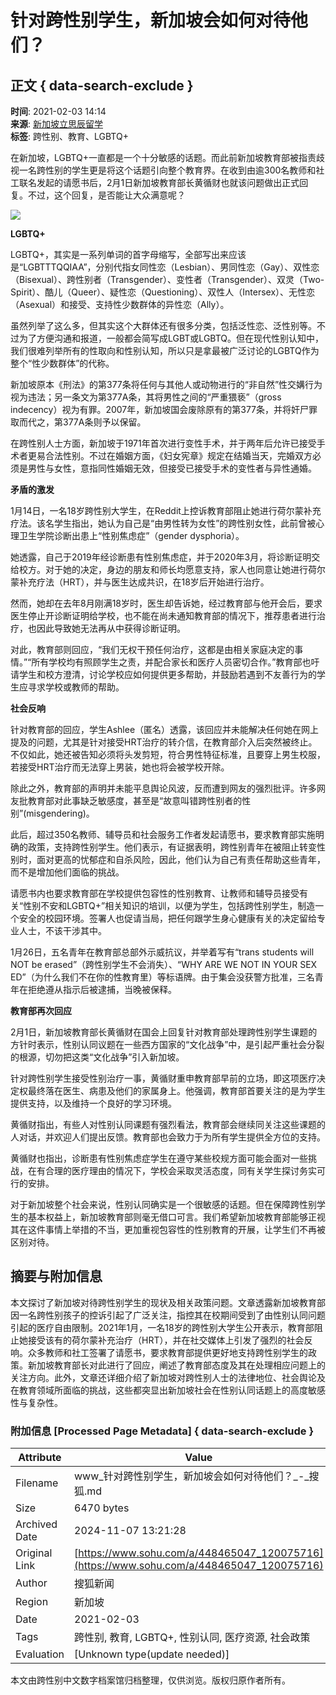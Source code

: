 # 针对跨性别学生，新加坡会如何对待他们？

## 正文 { data-search-exclude }


**时间**: 2021-02-03 14:14  
**来源**: [新加坡立思辰留学](https://www.sohu.com/a/448465047_120075716?spm=smpc.content-abroad.content.1.1730985635619lFkik6P)  
**标签**: 跨性别、教育、LGBTQ+  

在新加坡，LGBTQ+一直都是一个十分敏感的话题。而此前新加坡教育部被指责歧视一名跨性别的学生更是将这个话题引向整个教育界。在收到由逾300名教师和社工联名发起的请愿书后，2月1日新加坡教育部长黄循财也就该问题做出正式回复。不过，这个回复，是否能让大众满意呢？

![](https://p0.itc.cn/images01/20210203/9a2e37d9f4af4c8a9bc3f4304da6fbd4.jpeg)

**LGBTQ+**

LGBTQ+，其实是一系列单词的首字母缩写，全部写出来应该是“LGBTTTQQIAA”，分别代指女同性恋（Lesbian）、男同性恋（Gay）、双性恋（Bisexual）、跨性别者（Transgender）、变性者（Transgender）、双灵（Two-Spirit）、酷儿（Queer）、疑性恋（Questioning）、双性人（Intersex）、无性恋（Asexual）和接受、支持性少数群体的异性恋（Ally）。

虽然列举了这么多，但其实这个大群体还有很多分类，包括泛性恋、泛性别等。不过为了方便沟通和报道，一般都会简写成LGBT或LGBTQ。但在现代性别认知中，我们很难列举所有的性取向和性别认知，所以只是拿最被广泛讨论的LGBTQ作为整个“性少数群体”的代称。

新加坡原本《刑法》的第377条将任何与其他人或动物进行的“非自然”性交媾行为视为违法；另一条文为第377A条，其将男性之间的“严重猥亵”（gross indecency）视为有罪。2007年，新加坡国会废除原有的第377条，并将奸尸罪取而代之，第377A条则予以保留。

在跨性别人士方面，新加坡于1971年首次进行变性手术，并于两年后允许已接受手术者更易合法性别。不过在婚姻方面，《妇女宪章》规定在结婚当天，完婚双方必须是男性与女性，意指同性婚姻无效，但接受已接受手术的变性者与异性通婚。

**矛盾的激发**

1月14日，一名18岁跨性别大学生，在Reddit上控诉教育部阻止她进行荷尔蒙补充疗法。该名学生指出，她认为自己是“由男性转为女性”的跨性别女性，此前曾被心理卫生学院诊断出患上“性别焦虑症”（gender dysphoria）。

她透露，自己于2019年经诊断患有性别焦虑症，并于2020年3月，将诊断证明交给校方。对于她的决定，身边的朋友和师长均愿意支持，家人也同意让她进行荷尔蒙补充疗法（HRT），并与医生达成共识，在18岁后开始进行治疗。

然而，她却在去年8月刚满18岁时，医生却告诉她，经过教育部与他开会后，要求医生停止开诊断证明给学校，也不能在尚未通知教育部的情况下，推荐患者进行治疗，也因此导致她无法再从中获得诊断证明。

对此，教育部则回应，“我们无权干预任何治疗，这都是由相关家庭决定的事情。”“所有学校均有照顾学生之责，并配合家长和医疗人员密切合作。”教育部也吁请学生和校方澄清，讨论学校应如何提供更多帮助，并鼓励若遇到不友善行为的学生应寻求学校或教师的帮助。

**社会反响**

针对教育部的回应，学生Ashlee（匿名）透露，该回应并未能解决任何她在网上提及的问题，尤其是针对接受HRT治疗的转介信，在教育部介入后突然被终止。不仅如此，她还被告知必须将头发剪短，符合男性特征标准，且要穿上男生校服，若接受HRT治疗而无法穿上男装，她也将会被学校开除。

除此之外，教育部的声明并未能平息舆论风波，反而遭到网友的强烈批评。许多网友批教育部对此事缺乏敏感度，甚至是“故意叫错跨性别者的性别”(misgendering)。

此后，超过350名教师、辅导员和社会服务工作者发起请愿书，要求教育部实施明确的政策，支持跨性别学生。他们表示，有证据表明，跨性别青年在被阻止转变性别时，面对更高的忧郁症和自杀风险，因此，他们认为自己有责任帮助这些青年，而不是增加他们面临的挑战。

请愿书内也要求教育部在学校提供包容性的性别教育、让教师和辅导员接受有关“性别不安和LGBTQ+”相关知识的培训，以便为学生，包括跨性别学生，制造一个安全的校园环境。签署人也促请当局，把任何跟学生身心健康有关的决定留给专业人士，不该干涉其中。

1月26日，五名青年在教育部总部外示威抗议，并举着写有“trans students will NOT be erased”（跨性别学生不会消失）、“WHY ARE WE NOT IN YOUR SEX ED”（为什么我们不在你的性教育里）等标语牌。由于集会没获警方批准，三名青年在拒绝遵从指示后被逮捕，当晚被保释。

**教育部再次回应**

2月1日，新加坡教育部长黄循财在国会上回复针对教育部处理跨性别学生课题的方针时表示，性别认同议题在一些西方国家的“文化战争”中，是引起严重社会分裂的根源，切勿把这类“文化战争”引入新加坡。

针对跨性别学生接受性别治疗一事，黄循财重申教育部早前的立场，即这项医疗决定权最终落在医生、病患及他们的家属身上。他强调，教育部首要关注的是为学生提供支持，以及维持一个良好的学习环境。

黄循财指出，有些人对性别认同课题有强烈看法，教育部会继续同关注这些课题的人对话，并欢迎人们提出反馈。教育部也会致力于为所有学生提供全方位的支持。

黄循财也指出，诊断患有性别焦虑症学生在遵守某些校规方面可能会面对一些挑战，在有合理的医疗理由的情况下，学校会采取灵活态度，同有关学生探讨务实可行的安排。

对于新加坡整个社会来说，性别认同确实是一个很敏感的话题。但在保障跨性别学生的基本权益上，新加坡教育部则毫无借口可言。我们希望新加坡教育部能够正视其在这件事情上举措的不当，更加重视包容性的性别教育的开展，让学生们不再被区别对待。

## 摘要与附加信息

<!-- tcd_abstract -->
本文探讨了新加坡对待跨性别学生的现状及相关政策问题。文章透露新加坡教育部因一名跨性别孩子的控诉引起了广泛关注，指控其在校期间受到了由性别认同问题引起的医疗自由限制。2021年1月，一名18岁的跨性别大学生公开表示，教育部阻止她接受该有的荷尔蒙补充治疗（HRT），并在社交媒体上引发了强烈的社会反响。众多教师和社工签署了请愿书，要求教育部提供更好地支持跨性别学生的政策。新加坡教育部长对此进行了回应，阐述了教育部态度及其在处理相应问题上的关注方向。此外，文章还详细介绍了新加坡对跨性别人士的法律地位、社会舆论及在教育领域所面临的挑战，这些都突显出新加坡社会在性别认同话题上的高度敏感性与复杂性。
<!-- tcd_abstract_end -->

### 附加信息 [Processed Page Metadata] { data-search-exclude }

| Attribute       | Value                                  |
|-----------------|----------------------------------------|
| Filename        | www_针对跨性别学生，新加坡会如何对待他们？_-_搜狐.md                             |
| Size            | 6470 bytes                           |
| Archived Date   | 2024-11-07 13:21:28                             |
| Original Link   | [https://www.sohu.com/a/448465047_120075716](https://www.sohu.com/a/448465047_120075716)                       |
| Author          | 搜狐新闻                               |
| Region          | 新加坡                               |
| Date            | 2021-02-03                                 |
| Tags            | 跨性别, 教育, LGBTQ+, 性别认同, 医疗资源, 社会政策                                 |
| Evaluation            | [Unknown type(update needed)]                                 |
<!-- tcd_table_end -->

本文由跨性别中文数字档案馆归档整理，仅供浏览。版权归原作者所有。
